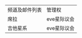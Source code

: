 <table>
    <tr>
        <td>频道及邮件列表</td><td>管理权</td>
    </tr>
    <tr>
        <td>席拉</td><td>eve星际议会</td>
    </tr>
    <tr>
        <td>吉他星系</td><td>eve星际议会</td>
    </tr>
</table>